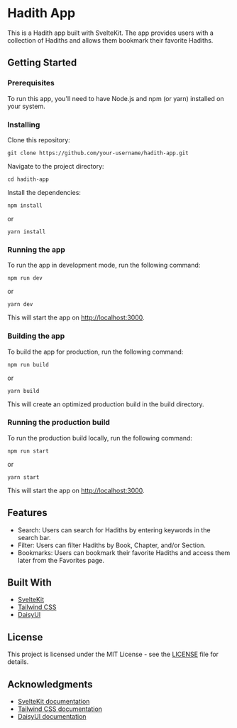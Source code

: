 <h1>Hadith App</h1>
<p>
      This is a Hadith app built with SvelteKit. The app provides users with a
      collection of Hadiths and allows them bookmark their
      favorite Hadiths.
</p>

<h2>Getting Started</h2>
    <h3>Prerequisites</h3>
    <p>
      To run this app, you'll need to have Node.js and npm (or yarn) installed on
      your system.
    </p>
    
    
 <h3>Installing</h3>
    <p>Clone this repository:</p>
    <pre><code>git clone https://github.com/your-username/hadith-app.git</code></pre>
    <p>Navigate to the project directory:</p>
    <pre><code>cd hadith-app</code></pre>
    <p>Install the dependencies:</p>
    <pre><code>npm install</code></pre>
    <p>or</p>
    <pre><code>yarn install</code></pre>
    
 <h3>Running the app</h3>
    <p>
      To run the app in development mode, run the following command:
    </p>
    <pre><code>npm run dev</code></pre>
    <p>or</p>
    <pre><code>yarn dev</code></pre>
    <p>This will start the app on <a href="http://localhost:3000">http://localhost:3000</a>.</p>
    
  <h3>Building the app</h3>
 <p>
      To build the app for production, run the following command:
    </p>
    <pre><code>npm run build</code></pre>
    <p>or</p>
    <pre><code>yarn build</code></pre>
    <p>This will create an optimized production build in the build directory.</p>
   <h3>Running the production build</h3>
    <p>
      To run the production build locally, run the following command:
    </p>
    <pre><code>npm run start</code></pre>
    <p>or</p>
    <pre><code>yarn start</code></pre>
    <p>This will start the app on <a href="http://localhost:3000">http://localhost:3000</a>.</p>
   <h2>Features</h2>
    <ul>
      <li>
        Search: Users can search for Hadiths by entering keywords in the search
        bar.
      </li>
      <li>
        Filter: Users can filter Hadiths by Book, Chapter, and/or Section.
      </li>
      <li>
        Bookmarks: Users can bookmark their favorite Hadiths and access them
        later from the Favorites page.
      </li>
    </ul>
    <h2>Built With</h2>
        <ul>
            <li><a href="https://kit.svelte.dev/">SvelteKit</a></li>
            <li><a href="https://tailwindcss.com/">Tailwind CSS</a></li>
            <li><a href="https://daisyui.com/">DaisyUI</a></li>
        </ul>


    
  <h2>License</h2>
        <p>This project is licensed under the MIT License - see the <a href="LICENSE">LICENSE</a> file for details.</p>

<h2>Acknowledgments</h2>
        <ul>
            <li><a href="https://kit.svelte.dev/docs">SvelteKit documentation</a></li>
            <li><a href="https://tailwindcss.com/docs">Tailwind CSS documentation</a></li>
            <li><a href="https://daisyui.com/docs">DaisyUI documentation</a></li>
   
